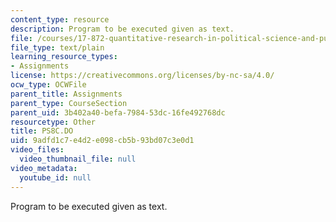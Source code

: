 ```yaml
---
content_type: resource
description: Program to be executed given as text.
file: /courses/17-872-quantitative-research-in-political-science-and-public-policy-spring-2004/9adfd1c7e4d2e098cb5b93bd07c3e0d1_PS8C.DO
file_type: text/plain
learning_resource_types:
- Assignments
license: https://creativecommons.org/licenses/by-nc-sa/4.0/
ocw_type: OCWFile
parent_title: Assignments
parent_type: CourseSection
parent_uid: 3b402a40-befa-7984-53dc-16fe492768dc
resourcetype: Other
title: PS8C.DO
uid: 9adfd1c7-e4d2-e098-cb5b-93bd07c3e0d1
video_files:
  video_thumbnail_file: null
video_metadata:
  youtube_id: null
---
```

Program to be executed given as text.
